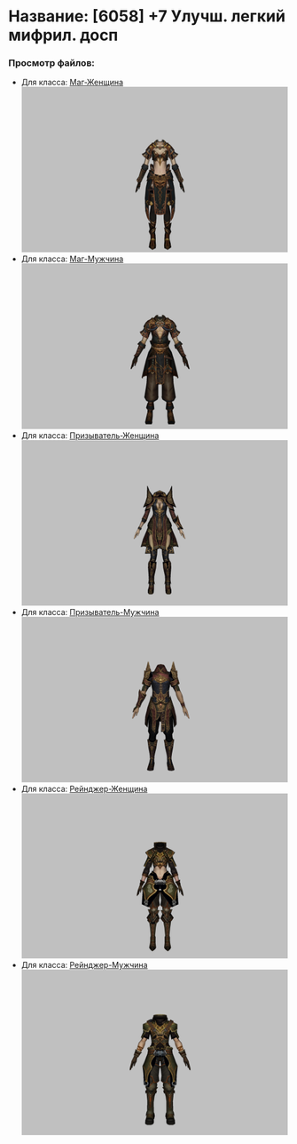 # Название: [6058] +7 Улучш. легкий мифрил. досп

### Просмотр файлов:
- Для класса: [Маг-Женщина](Маг-Женщина)
![p050021.png](Маг-Женщина/p050021.png)
- Для класса: [Маг-Мужчина](Маг-Мужчина)
![p040021.png](Маг-Мужчина/p040021.png)
- Для класса: [Призыватель-Женщина](Призыватель-Женщина)
![p090021.png](Призыватель-Женщина/p090021.png)
- Для класса: [Призыватель-Мужчина](Призыватель-Мужчина)
![p080021.png](Призыватель-Мужчина/p080021.png)
- Для класса: [Рейнджер-Женщина](Рейнджер-Женщина)
![p030021.png](Рейнджер-Женщина/p030021.png)
- Для класса: [Рейнджер-Мужчина](Рейнджер-Мужчина)
![p020021.png](Рейнджер-Мужчина/p020021.png)
